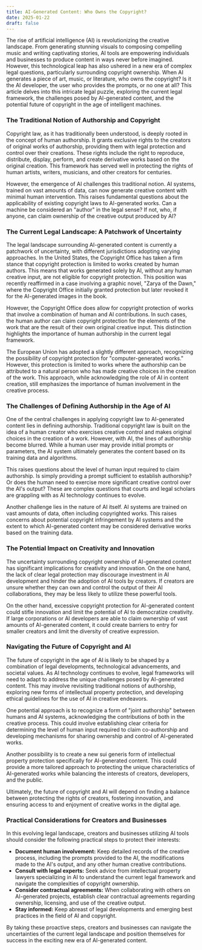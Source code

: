 ```yaml
---
title: AI-Generated Content: Who Owns the Copyright?
date: 2025-01-22
draft: false
---
```


The rise of artificial intelligence (AI) is revolutionizing the creative landscape. From generating stunning visuals to composing compelling music and writing captivating stories, AI tools are empowering individuals and businesses to produce content in ways never before imagined. However, this technological leap has also ushered in a new era of complex legal questions, particularly surrounding copyright ownership. When AI generates a piece of art, music, or literature, who owns the copyright? Is it the AI developer, the user who provides the prompts, or no one at all? This article delves into this intricate legal puzzle, exploring the current legal framework, the challenges posed by AI-generated content, and the potential future of copyright in the age of intelligent machines.

### The Traditional Notion of Authorship and Copyright

Copyright law, as it has traditionally been understood, is deeply rooted in the concept of human authorship. It grants exclusive rights to the creators of original works of authorship, providing them with legal protection and control over their creations. These rights include the right to reproduce, distribute, display, perform, and create derivative works based on the original creation. This framework has served well in protecting the rights of human artists, writers, musicians, and other creators for centuries.

However, the emergence of AI challenges this traditional notion. AI systems, trained on vast amounts of data, can now generate creative content with minimal human intervention. This raises fundamental questions about the applicability of existing copyright laws to AI-generated works. Can a machine be considered an "author" in the legal sense? If not, who, if anyone, can claim ownership of the creative output produced by AI?

### The Current Legal Landscape: A Patchwork of Uncertainty

The legal landscape surrounding AI-generated content is currently a patchwork of uncertainty, with different jurisdictions adopting varying approaches. In the United States, the Copyright Office has taken a firm stance that copyright protection is limited to works created by human authors. This means that works generated solely by AI, without any human creative input, are not eligible for copyright protection. This position was recently reaffirmed in a case involving a graphic novel, "Zarya of the Dawn," where the Copyright Office initially granted protection but later revoked it for the AI-generated images in the book.

However, the Copyright Office does allow for copyright protection of works that involve a combination of human and AI contributions. In such cases, the human author can claim copyright protection for the elements of the work that are the result of their own original creative input. This distinction highlights the importance of human authorship in the current legal framework.

The European Union has adopted a slightly different approach, recognizing the possibility of copyright protection for "computer-generated works." However, this protection is limited to works where the authorship can be attributed to a natural person who has made creative choices in the creation of the work. This approach, while acknowledging the role of AI in content creation, still emphasizes the importance of human involvement in the creative process.

### The Challenges of Defining Authorship in the Age of AI

One of the central challenges in applying copyright law to AI-generated content lies in defining authorship. Traditional copyright law is built on the idea of a human creator who exercises creative control and makes original choices in the creation of a work. However, with AI, the lines of authorship become blurred. While a human user may provide initial prompts or parameters, the AI system ultimately generates the content based on its training data and algorithms.

This raises questions about the level of human input required to claim authorship. Is simply providing a prompt sufficient to establish authorship? Or does the human need to exercise more significant creative control over the AI's output? These are complex questions that courts and legal scholars are grappling with as AI technology continues to evolve.

Another challenge lies in the nature of AI itself. AI systems are trained on vast amounts of data, often including copyrighted works. This raises concerns about potential copyright infringement by AI systems and the extent to which AI-generated content may be considered derivative works based on the training data.

### The Potential Impact on Creativity and Innovation

The uncertainty surrounding copyright ownership of AI-generated content has significant implications for creativity and innovation. On the one hand, the lack of clear legal protection may discourage investment in AI development and hinder the adoption of AI tools by creators. If creators are unsure whether they can own and control the output of their AI collaborations, they may be less likely to utilize these powerful tools.

On the other hand, excessive copyright protection for AI-generated content could stifle innovation and limit the potential of AI to democratize creativity. If large corporations or AI developers are able to claim ownership of vast amounts of AI-generated content, it could create barriers to entry for smaller creators and limit the diversity of creative expression.

### Navigating the Future of Copyright and AI

The future of copyright in the age of AI is likely to be shaped by a combination of legal developments, technological advancements, and societal values. As AI technology continues to evolve, legal frameworks will need to adapt to address the unique challenges posed by AI-generated content. This may involve revisiting traditional notions of authorship, exploring new forms of intellectual property protection, and developing ethical guidelines for the use of AI in creative endeavors.

One potential approach is to recognize a form of "joint authorship" between humans and AI systems, acknowledging the contributions of both in the creative process. This could involve establishing clear criteria for determining the level of human input required to claim co-authorship and developing mechanisms for sharing ownership and control of AI-generated works.

Another possibility is to create a new sui generis form of intellectual property protection specifically for AI-generated content. This could provide a more tailored approach to protecting the unique characteristics of AI-generated works while balancing the interests of creators, developers, and the public.

Ultimately, the future of copyright and AI will depend on finding a balance between protecting the rights of creators, fostering innovation, and ensuring access to and enjoyment of creative works in the digital age.

### Practical Considerations for Creators and Businesses

In this evolving legal landscape, creators and businesses utilizing AI tools should consider the following practical steps to protect their interests:

* **Document human involvement:** Keep detailed records of the creative process, including the prompts provided to the AI, the modifications made to the AI's output, and any other human creative contributions.
* **Consult with legal experts:** Seek advice from intellectual property lawyers specializing in AI to understand the current legal framework and navigate the complexities of copyright ownership.
* **Consider contractual agreements:** When collaborating with others on AI-generated projects, establish clear contractual agreements regarding ownership, licensing, and use of the creative output.
* **Stay informed:** Keep abreast of legal developments and emerging best practices in the field of AI and copyright.

By taking these proactive steps, creators and businesses can navigate the uncertainties of the current legal landscape and position themselves for success in the exciting new era of AI-generated content.
